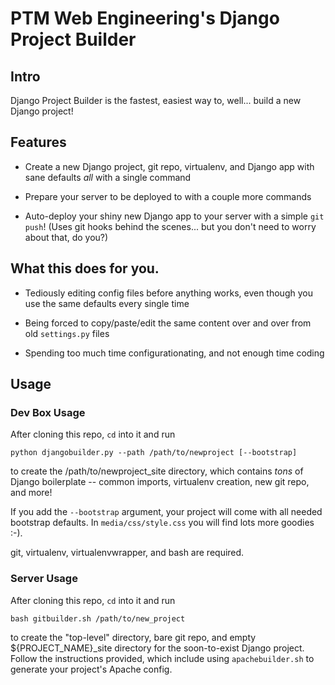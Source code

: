 PTM Web Engineering's Django Project Builder
============================================

## Intro

Django Project Builder is the fastest, easiest way to, well... build a
new Django project!


## Features

* Create a new Django project, git repo, virtualenv, and Django app
  with sane defaults _all_ with a single command

* Prepare your server to be deployed to with a couple more commands

* Auto-deploy your shiny new Django app to your server with a simple
  `git push`!  (Uses git hooks behind the scenes... but you don't need
  to worry about that, do you?)


## What this does for you.

* Tediously editing config files before anything works, even though
  you use the same defaults every single time

* Being forced to copy/paste/edit the same content over and over from
  old `settings.py` files

* Spending too much time configurationating, and not enough time
  coding


## Usage

### Dev Box Usage

After cloning this repo, `cd` into it and run

    python djangobuilder.py --path /path/to/newproject [--bootstrap]

to create the /path/to/newproject_site directory, which contains
_tons_ of Django boilerplate -- common imports, virtualenv creation,
new git repo, and more!

If you add the `--bootstrap` argument, your project will come with all
needed bootstrap defaults. In `media/css/style.css` you will find lots
more goodies :-).

git, virtualenv, virtualenvwrapper, and bash are required.


### Server Usage

After cloning this repo, `cd` into it and run

    bash gitbuilder.sh /path/to/new_project

to create the "top-level" directory, bare git repo, and empty
${PROJECT_NAME}_site directory for the soon-to-exist Django project.
Follow the instructions provided, which include using `apachebuilder.sh`
to generate your project's Apache config.
